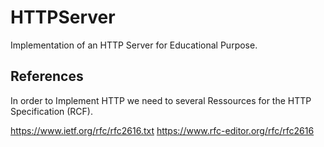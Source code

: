 # HTTPServer

Implementation of an HTTP Server for Educational Purpose. 

##  References
In order to Implement HTTP we need to several Ressources for the HTTP Specification (RCF).

https://www.ietf.org/rfc/rfc2616.txt
https://www.rfc-editor.org/rfc/rfc2616
